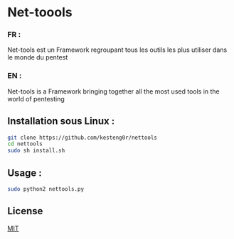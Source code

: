 # Net-toools

### FR :
Net-tools est un Framework regroupant tous les outils les plus utiliser dans le monde du pentest

### EN :
Net-tools is a Framework bringing together all the most used tools in the world of pentesting


## Installation sous Linux : 

```bash
git clone https://github.com/kesteng0r/nettools
cd nettools
sudo sh install.sh
```

## Usage : 
```bash
sudo python2 nettools.py
```

## License
[MIT](https://github.com/kesteng0r/nettools/blob/master/license)
